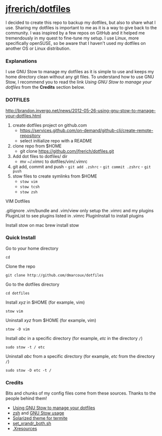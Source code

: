# <a href="https://github.com/jfrerich/dotfiles">jfrerich/dotfiles</a>

I decided to create this repo to backup my dotfiles, but also to share what I
use. Sharing my dotfiles is important to me as it is a way to give back to the
community. I was inspired by a few repos on GitHub and it helped me tremendously
in my quest to fine-tune my setup. I use Linux, more specifically openSUSE, so
be aware that I haven't used my dotfiles on another OS or Linux distribution.

### Explanations

I use GNU Stow to manage my dotfiles as it is simple to use and keeps my home
directory clean without any git files. To understand how to use GNU Stow, I
recommend you to read the link *Using GNU Stow to manage your dotfiles* from the
**Credits** section below.

### DOTFILES 

http://brandon.invergo.net/news/2012-05-26-using-gnu-stow-to-manage-your-dotfiles.html

1. create dotfiles project on github.com
    - https://services.github.com/on-demand/github-cli/create-remote-repository
    - select initialize repo with a README
2. clone repo from $HOME
    - git clone https://github.com/jfrerich/dotfiles.git
3. Add dot files to dotfiles/ dir
    - mv ~/.vimrc to dotfiles/vim/.vimrc
4. git add, commit and push
    	- ```git add .zshrc```
    	- ```git commit .zshrc```
    	- ```git push``` 
5. stow files to create symlinks from $HOME
	  - ```stow vim```
	  - ```stow tcsh```
	  - ```stow zsh```
  
VIM Dotfiles

.gitignore .vim/bundle and .vim/view 
only setup the .vimrc and my plugins 
PluginList to see plugins listed in .vimrc
PluginInstall to install plugins

Install stow on mac
brew install stow




### Quick Install

Go to your home directory

`cd`

Clone the repo

`git clone http://github.com/dmarcoux/dotfiles`

Go to the dotfiles directory

`cd dotfiles`

Install *xyz* in $HOME (for example, vim)

`stow vim`

Uninstall *xyz* from $HOME (for example, vim)

`stow -D vim`

Install *abc* in a specific directory (for example, *etc* in the directory `/`)

`sudo stow -t / etc`

Uninstall *abc* from a specific directory (for example, *etc* from the directory
`/`)

`sudo stow -D etc -t /`

### Credits

Bits and chunks of my config files come from these sources. Thanks to the people
behind them!

- [Using GNU Stow to manage your
  dotfiles](http://brandon.invergo.net/news/2012-05-26-using-gnu-stow-to-manage-your-dotfiles.html)
- [zsh](https://github.com/xero/dotfiles) and [GNU Stow
  usage](https://github.com/xero/dotfiles/issues/6)
- [Solarized theme for
  termite](https://github.com/alpha-omega/termite-colors-solarized)
- [set_xrandr_both.sh](https://github.com/j-san/i3-config/blob/master/configure-xrandr.sh)
- [.Xresources](https://www.reddit.com/r/archlinux/comments/40w3ld/why_is_font_rendering_so_crap_by_default/cyxlida)



